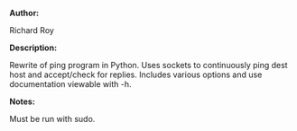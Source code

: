 **Author:**

Richard Roy

**Description:**

Rewrite of ping program in Python. Uses sockets to continuously ping
dest host and accept/check for replies. Includes various options and use documentation viewable with -h.

**Notes:**

Must be run with sudo.
